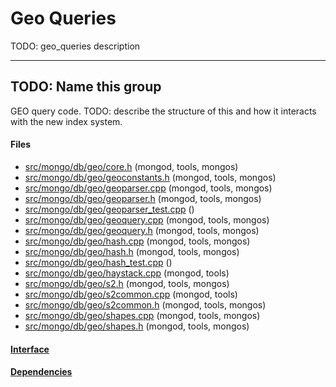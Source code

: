 # Geo Queries
TODO: geo\_queries description


-------------

## TODO: Name this group
GEO query code. TODO: describe the structure of this and how it interacts with the new index  system.

#### Files
- [src/mongo/db/geo/core.h](https://github.com/mongodb/mongo/tree/r2.6.0/src/mongo/db/geo/core.h)   (mongod, tools, mongos)
- [src/mongo/db/geo/geoconstants.h](https://github.com/mongodb/mongo/tree/r2.6.0/src/mongo/db/geo/geoconstants.h)   (mongod, tools, mongos)
- [src/mongo/db/geo/geoparser.cpp](https://github.com/mongodb/mongo/tree/r2.6.0/src/mongo/db/geo/geoparser.cpp)   (mongod, tools, mongos)
- [src/mongo/db/geo/geoparser.h](https://github.com/mongodb/mongo/tree/r2.6.0/src/mongo/db/geo/geoparser.h)   (mongod, tools, mongos)
- [src/mongo/db/geo/geoparser\_test.cpp](https://github.com/mongodb/mongo/tree/r2.6.0/src/mongo/db/geo/geoparser_test.cpp)   ()
- [src/mongo/db/geo/geoquery.cpp](https://github.com/mongodb/mongo/tree/r2.6.0/src/mongo/db/geo/geoquery.cpp)   (mongod, tools, mongos)
- [src/mongo/db/geo/geoquery.h](https://github.com/mongodb/mongo/tree/r2.6.0/src/mongo/db/geo/geoquery.h)   (mongod, tools, mongos)
- [src/mongo/db/geo/hash.cpp](https://github.com/mongodb/mongo/tree/r2.6.0/src/mongo/db/geo/hash.cpp)   (mongod, tools, mongos)
- [src/mongo/db/geo/hash.h](https://github.com/mongodb/mongo/tree/r2.6.0/src/mongo/db/geo/hash.h)   (mongod, tools, mongos)
- [src/mongo/db/geo/hash\_test.cpp](https://github.com/mongodb/mongo/tree/r2.6.0/src/mongo/db/geo/hash_test.cpp)   ()
- [src/mongo/db/geo/haystack.cpp](https://github.com/mongodb/mongo/tree/r2.6.0/src/mongo/db/geo/haystack.cpp)   (mongod, tools)
- [src/mongo/db/geo/s2.h](https://github.com/mongodb/mongo/tree/r2.6.0/src/mongo/db/geo/s2.h)   (mongod, tools, mongos)
- [src/mongo/db/geo/s2common.cpp](https://github.com/mongodb/mongo/tree/r2.6.0/src/mongo/db/geo/s2common.cpp)   (mongod, tools)
- [src/mongo/db/geo/s2common.h](https://github.com/mongodb/mongo/tree/r2.6.0/src/mongo/db/geo/s2common.h)   (mongod, tools, mongos)
- [src/mongo/db/geo/shapes.cpp](https://github.com/mongodb/mongo/tree/r2.6.0/src/mongo/db/geo/shapes.cpp)   (mongod, tools, mongos)
- [src/mongo/db/geo/shapes.h](https://github.com/mongodb/mongo/tree/r2.6.0/src/mongo/db/geo/shapes.h)   (mongod, tools, mongos)

#### [Interface](interface/0)

#### [Dependencies](dependencies/0)
